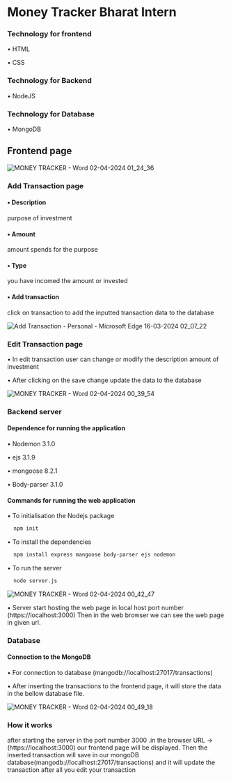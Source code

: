 
# Money Tracker Bharat Intern

### Technology for frontend
•	HTML

•	CSS

### Technology for Backend

•	NodeJS

### Technology for Database

•	MongoDB

## Frontend page

![MONEY TRACKER - Word 02-04-2024 01_24_36](https://github.com/chandrasekharjena-ui/MoneyTracker_bharat_intern/assets/72114961/0c4a749f-7b24-4eb0-8348-43a57bbd743e)

### Add Transaction page

#### •	Description

purpose of investment

#### •	Amount

amount spends for the purpose

#### •	Type

you have incomed the amount or invested

#### •	Add transaction

click on transaction to add the inputted transaction data to the database

![Add Transaction - Personal - Microsoft​ Edge 16-03-2024 02_07_22](https://github.com/chandrasekharjena-ui/MoneyTracker_bharat_intern/assets/72114961/e348822d-8fd6-4dad-a653-f82875f0703e)

### Edit Transaction page

•	In edit transaction user can change or modify the description amount of investment

•	After clicking on the save change update the data to the database

![MONEY TRACKER - Word 02-04-2024 00_39_54](https://github.com/chandrasekharjena-ui/MoneyTracker_bharat_intern/assets/72114961/0148c52e-1cb1-4169-b9c0-448f12d8134e)

### Backend server
#### Dependence for running the application 

•	Nodemon 3.1.0

•	ejs 3.1.9

•	mongoose 8.2.1

•	Body-parser 3.1.0

#### Commands for running the web application
•	To initialisation the Nodejs package
```bash
  npm init
```
•	To install the dependencies
```bash
  npm install express mangoose body-parser ejs nodemon
```
•	To run the server 
```bash
  node server.js
```
![MONEY TRACKER - Word 02-04-2024 00_42_47](https://github.com/chandrasekharjena-ui/MoneyTracker_bharat_intern/assets/72114961/29aa5eb4-2255-4b6b-92c3-220e326dae65)


•	Server start hosting the web page in local host port number (https://localhost:3000) Then in the web browser we can see the web page in given url.

### Database
#### Connection to the MongoDB
•	For connection to database (mangodb://localhost:27017/transactions)

•	After inserting the transactions to the frontend page, it will store the data in the bellow database file.

![MONEY TRACKER - Word 02-04-2024 00_49_18](https://github.com/chandrasekharjena-ui/MoneyTracker_bharat_intern/assets/72114961/fc871e11-0f72-4724-be70-100aca3c19cd)

### How it works

after starting the server in the port number 3000 .in the browser 
URL ->(https://localhost:3000) our frontend page will be displayed. Then the inserted transaction will save in our mongoDB database(mangodb://localhost:27017/transactions) and it will update the transaction after all you edit your transaction

